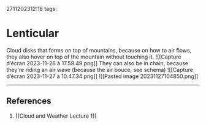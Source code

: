 2711202312:18
tags: 
# Lenticular

Cloud disks that forms on top of mountains, because on how to air flows, they also hover on top of the mountain without touching it. 
![[Capture d’écran 2023-11-26 à 17.59.49.png]]
They can also be in chain, because they're riding an air wave (because the air bouce, see schema)
![[Capture d’écran 2023-11-27 à 10.47.34.png]]
![[Pasted image 20231127104850.png]]

---
## References
1. [[Cloud and Weather Lecture 1]]